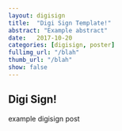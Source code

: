 ```yaml
---
layout: digisign
title:  "Digi Sign Template!"
abstract: "Example abstract"
date:   2017-10-20
categories: [digisign, poster]
fullimg_url: "/blah"
thumb_url: "/blah"
show: false
---
```

## Digi Sign!
example digisign post
